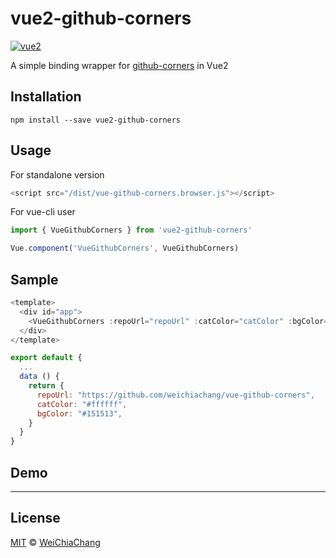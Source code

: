 # vue2-github-corners

[![vue2](https://img.shields.io/badge/vue-2.x-brightgreen.svg)](https://vuejs.org/)

A simple binding wrapper for [github-corners](https://github.com/tholman/github-corners) in Vue2

## Installation

```
npm install --save vue2-github-corners
```

## Usage

For standalone version

```javascript
<script src="/dist/vue-github-corners.browser.js"></script>
```

For vue-cli user

```javascript
import { VueGithubCorners } from 'vue2-github-corners'

Vue.component('VueGithubCorners', VueGithubCorners)

```

## Sample

```javascript
<template>
  <div id="app">
    <VueGithubCorners :repoUrl="repoUrl" :catColor="catColor" :bgColor="bgColor"></VueGithubCorners>
  </div>
</template>

export default {
  ...
  data () {
    return {
      repoUrl: "https://github.com/weichiachang/vue-github-corners",
      catColor: "#ffffff",
      bgColor: "#151513",
    }
  }
}
```

## Demo



---

## License

[MIT](http://opensource.org/licenses/MIT) © [WeiChiaChang](https://github.com/WeiChiaChang)

